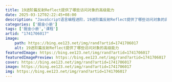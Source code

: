 ```yaml
---
title: 19进阶篇反射Reflect提供了哪些访问对象的高级能力
date: 2025-03-12T02:22:45+08:00
description: "JavaScript语言编程进阶，19进阶篇反射Reflect提供了哪些访问对象的高级能力"
categories: ['掘金小册']
tags: ['掘金小册','课程']
artid: "1741706017"
image:
    path: https://bing.ee123.net/img/rand?artid=1741706017
    alt: 19进阶篇反射Reflect提供了哪些访问对象的高级能力
featuredImage: https://bing.ee123.net/img/rand?artid=1741706017
featuredImagePreview: https://bing.ee123.net/img/rand?artid=1741706017
cover: https://bing.ee123.net/img/rand?artid=1741706017
image: https://bing.ee123.net/img/rand?artid=1741706017
img: https://bing.ee123.net/img/rand?artid=1741706017
---
```


